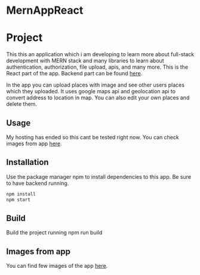# MernAppReact

# Project

This this an application which i am developing to learn more about full-stack development with MERN stack and many libraries to learn about authentication, authorization, file upload, apis, and many more.
This is the React part of the app. Backend part can be found [here](https://github.com/Petrikur/MernAppBackend).

In the app you can upload places with image and see other users places which they uploaded. It uses google maps api and geolocation api to convert address to location in map.
You can also edit your own places and delete them.

## Usage

My hosting has ended so this cant be tested right now. You can check images from app [here](https://github.com/Petrikur/MernAppReact/tree/main/images).

## Installation

Use the package manager npm to install dependencies to this app. Be sure to have backend running.

```bash
npm install 
npm start
```

## Build
Build the project running npm run build

## Images from app

You can find few images of the app [here](https://github.com/Petrikur/MernAppReact/tree/main/images).




